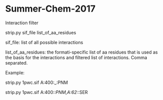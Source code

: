 # Summer-Chem-2017

Interaction filter

strip.py sif_file list_of_aa_residues


sif_file: list of all possible interactions

list_of_aa_residues: the formati-specific list of aa residues that is used as the basis for the interactions and filtered list of interactions. Comma separated.

Example: 

strip.py 1pwc.sif A:400:_:PNM

strip.py 1pwc.sif A:400:_:PNM,A:62:_:SER
